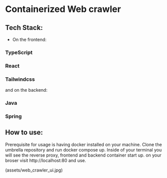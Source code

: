 # Containerized Web crawler

## Tech Stack:

- On the frontend:

### TypeScript

### React

### Tailwindcss

and on the backend:

### Java

### Spring

## How to use:

Prerequisite for usage is having docker installed on your machine. Clone the umbrella repository and run docker compose up. Inside of your terminal you will see the reverse proxy, frontend and backend container start up. on your broser visit http://localhost:80 and use.

(assets/web_crawler_ui.jpg)
